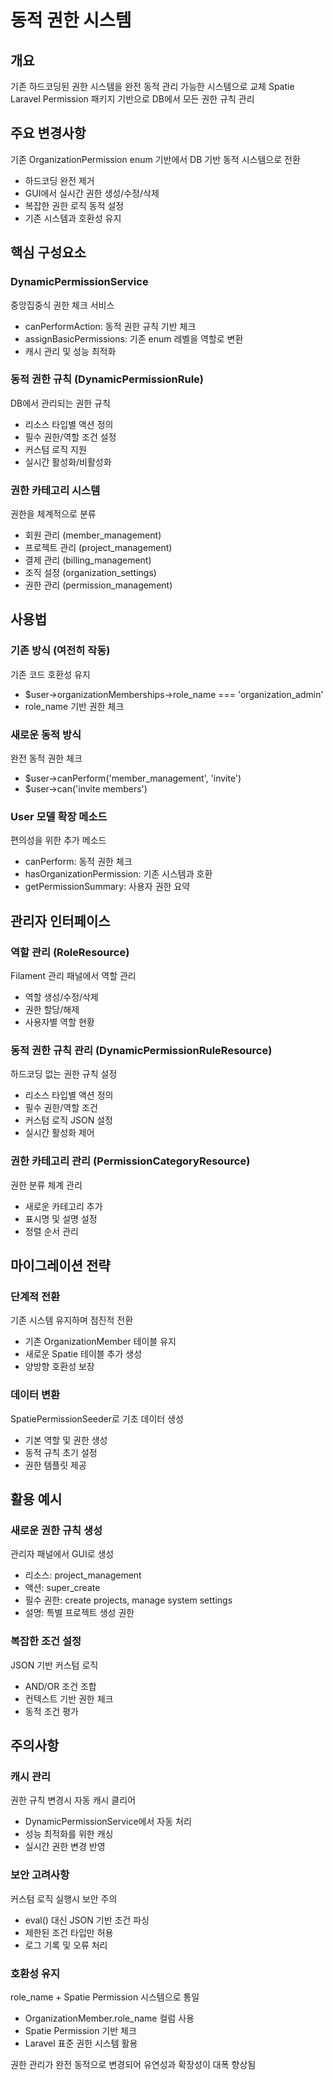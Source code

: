 # 동적 권한 시스템

## 개요

기존 하드코딩된 권한 시스템을 완전 동적 관리 가능한 시스템으로 교체
Spatie Laravel Permission 패키지 기반으로 DB에서 모든 권한 규칙 관리

## 주요 변경사항

기존 OrganizationPermission enum 기반에서 DB 기반 동적 시스템으로 전환
- 하드코딩 완전 제거
- GUI에서 실시간 권한 생성/수정/삭제 
- 복잡한 권한 로직 동적 설정
- 기존 시스템과 호환성 유지

## 핵심 구성요소

### DynamicPermissionService
중앙집중식 권한 체크 서비스
- canPerformAction: 동적 권한 규칙 기반 체크
- assignBasicPermissions: 기존 enum 레벨을 역할로 변환
- 캐시 관리 및 성능 최적화

### 동적 권한 규칙 (DynamicPermissionRule)
DB에서 관리되는 권한 규칙
- 리소스 타입별 액션 정의
- 필수 권한/역할 조건 설정
- 커스텀 로직 지원
- 실시간 활성화/비활성화

### 권한 카테고리 시스템
권한을 체계적으로 분류
- 회원 관리 (member_management)
- 프로젝트 관리 (project_management) 
- 결제 관리 (billing_management)
- 조직 설정 (organization_settings)
- 권한 관리 (permission_management)

## 사용법

### 기존 방식 (여전히 작동)
기존 코드 호환성 유지
- $user->organizationMemberships->role_name === 'organization_admin'
- role_name 기반 권한 체크

### 새로운 동적 방식
완전 동적 권한 체크
- $user->canPerform('member_management', 'invite')
- $user->can('invite members')

### User 모델 확장 메소드
편의성을 위한 추가 메소드
- canPerform: 동적 권한 체크
- hasOrganizationPermission: 기존 시스템과 호환
- getPermissionSummary: 사용자 권한 요약

## 관리자 인터페이스

### 역할 관리 (RoleResource)
Filament 관리 패널에서 역할 관리
- 역할 생성/수정/삭제
- 권한 할당/해제
- 사용자별 역할 현황

### 동적 권한 규칙 관리 (DynamicPermissionRuleResource)  
하드코딩 없는 권한 규칙 설정
- 리소스 타입별 액션 정의
- 필수 권한/역할 조건
- 커스텀 로직 JSON 설정
- 실시간 활성화 제어

### 권한 카테고리 관리 (PermissionCategoryResource)
권한 분류 체계 관리
- 새로운 카테고리 추가
- 표시명 및 설명 설정
- 정렬 순서 관리

## 마이그레이션 전략

### 단계적 전환
기존 시스템 유지하며 점진적 전환
- 기존 OrganizationMember 테이블 유지
- 새로운 Spatie 테이블 추가 생성
- 양방향 호환성 보장

### 데이터 변환
SpatiePermissionSeeder로 기초 데이터 생성
- 기본 역할 및 권한 생성
- 동적 규칙 초기 설정
- 권한 템플릿 제공

## 활용 예시

### 새로운 권한 규칙 생성
관리자 패널에서 GUI로 생성
- 리소스: project_management
- 액션: super_create
- 필수 권한: create projects, manage system settings
- 설명: 특별 프로젝트 생성 권한

### 복잡한 조건 설정
JSON 기반 커스텀 로직
- AND/OR 조건 조합
- 컨텍스트 기반 권한 체크
- 동적 조건 평가

## 주의사항

### 캐시 관리
권한 규칙 변경시 자동 캐시 클리어
- DynamicPermissionService에서 자동 처리
- 성능 최적화를 위한 캐싱
- 실시간 권한 변경 반영

### 보안 고려사항
커스텀 로직 실행시 보안 주의
- eval() 대신 JSON 기반 조건 파싱
- 제한된 조건 타입만 허용
- 로그 기록 및 오류 처리

### 호환성 유지
role_name + Spatie Permission 시스템으로 통일
- OrganizationMember.role_name 컬럼 사용
- Spatie Permission 기반 체크
- Laravel 표준 권한 시스템 활용

권한 관리가 완전 동적으로 변경되어 유연성과 확장성이 대폭 향상됨